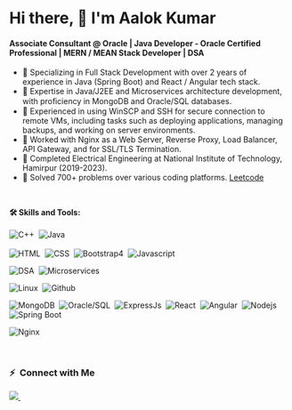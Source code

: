 <h1>Hi there, 👋 I'm Aalok Kumar</h1>
<h4>Associate Consultant @ Oracle | Java Developer - Oracle Certified Professional | MERN / MEAN Stack Developer | DSA</h4>

<!--
**TheCoderAS/thecoderas** is a ✨ _special_ ✨ repository because its `README.md` (this file) appears on your GitHub profile.

Here are some ideas to get you started:
-->
- 🌱 Specializing in Full Stack Development with over 2 years of experience in Java (Spring Boot) and React / Angular tech stack.
- 🌱 Expertise in Java/J2EE and Microservices architecture development, with proﬁciency in MongoDB and Oracle/SQL databases.
- 🌱 Experienced in using WinSCP and SSH for secure connection to remote VMs, including tasks such as deploying applications, managing backups, and working on server environments.
- 🌱 Worked with Nginx as a Web Server, Reverse Proxy, Load Balancer, API Gateway, and for SSL/TLS Termination.
- 🌱 Completed Electrical Engineering at National Institute of Technology, Hamirpur (2019-2023).
- 🌱 Solved 700+ problems over various coding platforms. <a href="https://leetcode.com/u/Aaloks766626/" target="_blank">Leetcode</a>
<br>

**🛠 Skills and Tools:** \
<br>
![C++](https://img.shields.io/badge/C%2B%2B-00599C?style=for-the-badge&logo=c%2B%2B&logoColor=white)&nbsp;
![Java](https://img.shields.io/badge/Java-4b8bbe?style=for-the-badge&logo=java&logoColor=white)&nbsp;
<br><br>
![HTML](https://img.shields.io/badge/HTML5-E34F26?style=for-the-badge&logo=html5&logoColor=white)&nbsp;
![CSS](https://img.shields.io/badge/CSS3-1572B6?style=for-the-badge&logo=css3&logoColor=white)&nbsp;
![Bootstrap4](https://img.shields.io/badge/Bootstrap-563D7C?style=for-the-badge&logo=bootstrap&logoColor=white)&nbsp;
![Javascript](https://img.shields.io/badge/Javascript-f0db4f?style=for-the-badge&logo=javascript&logoColor=white)&nbsp;

![DSA](https://img.shields.io/badge/Data_structures_&_algorithms-8b50d0?style=for-the-badge&logo=dsa&logoColor=61DAFB)&nbsp;
![Microservices](https://img.shields.io/badge/Microservices-ff50d0?style=for-the-badge&logo=microservices&logoColor=61DAFB)&nbsp;

![Linux](https://img.shields.io/badge/Linux-215101?style=for-the-badge&logo=linux&logoColor=61DAFB)&nbsp;
![Github](https://img.shields.io/badge/github-333333?style=for-the-badge&logo=github&logoColor=61DAFB)&nbsp;

![MongoDB](https://img.shields.io/badge/mongodb-4DB33D?style=for-the-badge&logo=mongodb&logoColor=61DAFB)&nbsp;
![Oracle/SQL](https://img.shields.io/badge/oracle-ff0000?style=for-the-badge&logo=oracle&logoColor=ffffff)&nbsp;
![ExpressJs](https://img.shields.io/badge/Express.js-68A063?style=for-the-badge&logo=express.js&logoColor=61DAFB)&nbsp;
![React](https://img.shields.io/badge/React.js-61DBFB?style=for-the-badge&logo=react&logoColor=20232a)&nbsp;
![Angular](https://img.shields.io/badge/Angular-ffff00?style=for-the-badge&logo=angular&logoColor=61DAFB)&nbsp;
![Nodejs](https://img.shields.io/badge/Node.Js-303030?style=for-the-badge&logo=node.js&logoColor=61DAFB)&nbsp;
![Spring Boot](https://img.shields.io/badge/spring-11ff11?style=for-the-badge&logo=spring&logoColor=ffffff)&nbsp;

![Nginx](https://img.shields.io/badge/nginx-333333?style=for-the-badge&logo=nginx&logoColor=61DAFB)&nbsp;

<br>

<!--
- 👯 I’m looking to collaborate on ...
- 🤔 I’m looking for help with ...
- 💬 Ask me about ...
- 📫 How to reach me: ...
- 😄 Pronouns: ...
- ⚡ Fun fact: ...
-->
### ⚡ &nbsp;Connect with Me
<p align="left">
<a href="https://www.linkedin.com/in/aalok-kumar-9497211a2" target="blank"><img src="https://img.shields.io/badge/linkedin-ffffff?style=for-the-badge&logo=linkedin&logoColor=0e76a8"/>
</a>&nbsp;
<!-- 
<a href="https://codeforces.com/profile/AalokKumar" target="blank"><img src="https://img.shields.io/badge/codeforces-ffff00?style=for-the-badge&logo=codeforces&logoColor=0e76a8"/></a>&nbsp;
<a href="https://www.hackerrank.com/aaloksah766626" target="blank"><img src="https://img.shields.io/badge/hackerrank-00ff00?style=for-the-badge&logo=hackerrank&logoColor=f5f5f5"/></a> 
-->
</p>


